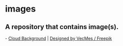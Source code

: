 # images
A repository that contains image(s).
---
 \- [Cloud Background](https://github.com/catcosmicice/images/blob/master/cloud-bg.jpg) | [Designed by VecMes / Freepik](https://www.freepik.com)
 
